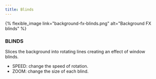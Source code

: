 ```yaml
---
title: Blinds
---
```


{% flexible_image link="background-fx-blinds.png" alt="Background FX blinds" %}

### BLINDS
Slices the background into rotating lines creating an effect of window blinds.

* SPEED: change the speed of rotation.
* ZOOM: change the size of each blind.
